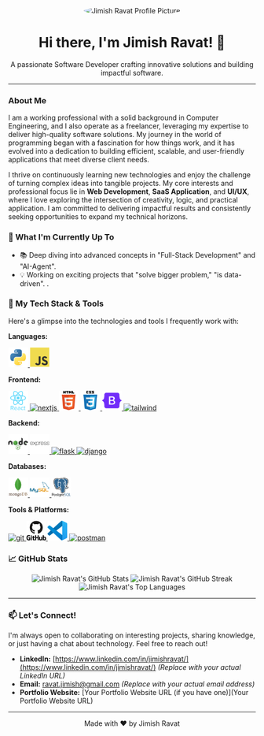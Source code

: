 <div align="center">
  <img src="https://raw.githubusercontent.com/ravat-jimish/jimishravatportfolio/main/assets/profile_pic.png" alt="Jimish Ravat Profile Picture" width="150" style="border-radius:50%;">
  <h1>Hi there, I'm Jimish Ravat! 👋</h1>
  <p>A passionate Software Developer crafting innovative solutions and building impactful software.</p>
</div>

---

### About Me

I am a working professional with a solid background in Computer Engineering, and I also operate as a freelancer, leveraging my expertise to deliver high-quality software solutions. My journey in the world of programming began with a fascination for how things work, and it has evolved into a dedication to building efficient, scalable, and user-friendly applications that meet diverse client needs.

I thrive on continuously learning new technologies and enjoy the challenge of turning complex ideas into tangible projects. My core interests and professional focus lie in **Web Development**, **SaaS Application**, and **UI/UX**, where I love exploring the intersection of creativity, logic, and practical application. I am committed to delivering impactful results and consistently seeking opportunities to expand my technical horizons.

### 🚀 What I'm Currently Up To

* 📚 Deep diving into advanced concepts in "Full-Stack Development" and "AI-Agent".
* 💡 Working on exciting projects that "solve bigger problem," "is data-driven".
.

### 🌱 My Tech Stack & Tools

Here's a glimpse into the technologies and tools I frequently work with:

**Languages:**
<p align="left">
  <a href="https://www.python.org/" target="_blank" rel="noreferrer"> <img src="https://raw.githubusercontent.com/devicons/devicon/master/icons/python/python-original.svg" alt="python" width="40" height="40"/> </a>
  <a href="https://developer.mozilla.org/en-US/docs/Web/JavaScript" target="_blank" rel="noreferrer"> <img src="https://raw.githubusercontent.com/devicons/devicon/master/icons/javascript/javascript-original.svg" alt="javascript" width="40" height="40"/> </a>
 
  
</p>

**Frontend:**
<p align="left">
  <a href="https://react.dev/" target="_blank" rel="noreferrer"> <img src="https://raw.githubusercontent.com/devicons/devicon/master/icons/react/react-original-wordmark.svg" alt="react" width="40" height="40"/> </a>
  <a href="https://nextjs.org/" target="_blank" rel="noreferrer"> <img src="https://cdn.worldvectorlogo.com/logos/nextjs-2.svg" alt="nextjs" width="40" height="40"/> </a>
  <a href="https://www.w3.org/html/" target="_blank" rel="noreferrer"> <img src="https://raw.githubusercontent.com/devicons/devicon/master/icons/html5/html5-original-wordmark.svg" alt="html5" width="40" height="40"/> </a>
  <a href="https://www.w3schools.com/css/" target="_blank" rel="noreferrer"> <img src="https://raw.githubusercontent.com/devicons/devicon/master/icons/css3/css3-original-wordmark.svg" alt="css3" width="40" height="40"/> </a>
  <a href="https://getbootstrap.com" target="_blank" rel="noreferrer"> <img src="https://raw.githubusercontent.com/devicons/devicon/master/icons/bootstrap/bootstrap-plain.svg" alt="bootstrap" width="40" height="40"/> </a>
  <a href="https://tailwindcss.com/" target="_blank" rel="noreferrer"> <img src="https://www.vectorlogo.zone/logos/tailwindcss/tailwindcss-icon.svg" alt="tailwind" width="40" height="40"/> </a>
</p>

**Backend:**
<p align="left">
  <a href="https://nodejs.org" target="_blank" rel="noreferrer"> <img src="https://raw.githubusercontent.com/devicons/devicon/master/icons/nodejs/nodejs-original-wordmark.svg" alt="nodejs" width="40" height="40"/> </a>
  <a href="https://expressjs.com" target="_blank" rel="noreferrer"> <img src="https://raw.githubusercontent.com/devicons/devicon/master/icons/express/express-original-wordmark.svg" alt="express" width="40" height="40"/> </a>
  <a href="https://flask.palletsprojects.com/" target="_blank" rel="noreferrer"> <img src="https://www.vectorlogo.zone/logos/pocoo_flask/pocoo_flask-icon.svg" alt="flask" width="40" height="40"/> </a>
  <a href="https://www.djangoproject.com/" target="_blank" rel="noreferrer"> <img src="https://cdn.worldvectorlogo.com/logos/django.svg" alt="django" width="40" height="40"/> </a>
</p>

**Databases:**
<p align="left">
  <a href="https://www.mongodb.com/" target="_blank" rel="noreferrer"> <img src="https://raw.githubusercontent.com/devicons/devicon/master/icons/mongodb/mongodb-original-wordmark.svg" alt="mongodb" width="40" height="40"/> </a>
  <a href="https://www.mysql.com/" target="_blank" rel="noreferrer"> <img src="https://raw.githubusercontent.com/devicons/devicon/master/icons/mysql/mysql-original-wordmark.svg" alt="mysql" width="40" height="40"/> </a>
  <a href="https://www.postgresql.org" target="_blank" rel="noreferrer"> <img src="https://raw.githubusercontent.com/devicons/devicon/master/icons/postgresql/postgresql-original-wordmark.svg" alt="postgresql" width="40" height="40"/> </a>
</p>

**Tools & Platforms:**
<p align="left">
  <a href="https://git-scm.com/" target="_blank" rel="noreferrer"> <img src="https://www.vectorlogo.zone/logos/git-scm/git-scm-icon.svg" alt="git" width="40" height="40"/> </a>
  <a href="https://github.com/ravat-jimish" target="_blank" rel="noreferrer"> <img src="https://raw.githubusercontent.com/devicons/devicon/master/icons/github/github-original-wordmark.svg" alt="github" width="40" height="40"/> </a>
  <a href="https://code.visualstudio.com/" target="_blank" rel="noreferrer"> <img src="https://raw.githubusercontent.com/devicons/devicon/master/icons/vscode/vscode-original.svg" alt="vscode" width="40" height="40"/> </a>
 <a href="https://www.postman.com" target="_blank" rel="noreferrer"> <img src="https://www.vectorlogo.zone/logos/getpostman/getpostman-icon.svg" alt="postman" width="40" height="40"/> </a>

</p>



### 📈 GitHub Stats

<div align="center">
  <img src="https://github-readme-stats.vercel.app/api?username=ravat-jimish&show_icons=true&theme=radical&hide_border=true" alt="Jimish Ravat's GitHub Stats" />
  <img src="https://github-readme-streak-stats.herokuapp.com/?user=ravat-jimish&theme=radical&hide_border=true" alt="Jimish Ravat's GitHub Streak" />
  <img src="https://github-readme-stats.vercel.app/api/top-langs/?username=ravat-jimish&layout=compact&theme=radical&hide_border=true" alt="Jimish Ravat's Top Languages" />
</div>

---

### 📫 Let's Connect!

I'm always open to collaborating on interesting projects, sharing knowledge, or just having a chat about technology. Feel free to reach out!

* **LinkedIn:** [https://www.linkedin.com/in/jimishravat/](https://www.linkedin.com/in/jimishravat/) *(Replace with your actual LinkedIn URL)*
* **Email:** [ravat.jimish@gmail.com](mailto:ravat.jimish@gmail.com) *(Replace with your actual email address)*
* **Portfolio Website:** [Your Portfolio Website URL (if you have one)](Your Portfolio Website URL)

---

<div align="center">
  Made with ❤️ by Jimish Ravat
</div>